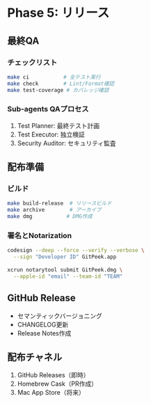 # Phase 5: リリース

## 最終QA

### チェックリスト
```bash
make ci           # 全テスト実行
make check        # Lint/Format確認
make test-coverage # カバレッジ確認
```

### Sub-agents QAプロセス
1. Test Planner: 最終テスト計画
2. Test Executor: 独立検証
3. Security Auditor: セキュリティ監査

## 配布準備

### ビルド
```bash
make build-release  # リリースビルド
make archive        # アーカイブ
make dmg           # DMG作成
```

### 署名とNotarization
```bash
codesign --deep --force --verify --verbose \
  --sign "Developer ID" GitPeek.app
  
xcrun notarytool submit GitPeek.dmg \
  --apple-id "email" --team-id "TEAM"
```

## GitHub Release
- セマンティックバージョニング
- CHANGELOG更新
- Release Notes作成

## 配布チャネル
1. GitHub Releases（即時）
2. Homebrew Cask（PR作成）
3. Mac App Store（将来）